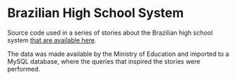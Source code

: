 Brazilian High School System
============================

Source code used in a series of stories about the Brazilian high school system [that are available here](http://www.columbia.edu/~aag2179/enem.pdf).

The data was made available by the Ministry of Education and imported to a MySQL database, where the queries that inspired the stories were performed.
